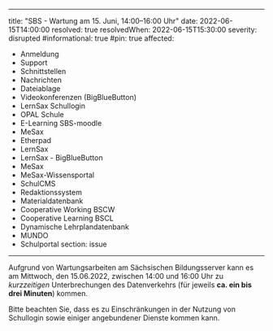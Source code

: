 
---
title: "SBS - Wartung am 15. Juni, 14:00–16:00 Uhr"
date: 2022-06-15T14:00:00
resolved: true
resolvedWhen: 2022-06-15T15:30:00
severity: disrupted
#informational: true
#pin: true 
affected:
- Anmeldung
- Support
- Schnittstellen
- Nachrichten
- Dateiablage
- Videokonferenzen (BigBlueButton)
- LernSax Schullogin
- OPAL Schule
- E-Learning SBS-moodle
- MeSax
- Etherpad
- LernSax
- LernSax - BigBlueButton
- MeSax
- MeSax-Wissensportal
- SchulCMS
- Redaktionssystem
- Materialdatenbank
- Cooperative Working BSCW
- Cooperative Learning BSCL
- Dynamische Lehrplandatenbank
- MUNDO
- Schulportal
section: issue
---

Aufgrund von Wartungsarbeiten am Sächsischen Bildungsserver kann es am Mittwoch, den 15.06.2022, zwischen 14:00 und 16:00 Uhr zu *kurzzeitigen* Unterbrechungen des Datenverkehrs (für jeweils **ca. ein bis drei Minuten**) kommen.

Bitte beachten Sie, dass es zu Einschränkungen in der Nutzung von Schullogin sowie einiger angebundener Dienste kommen kann.
